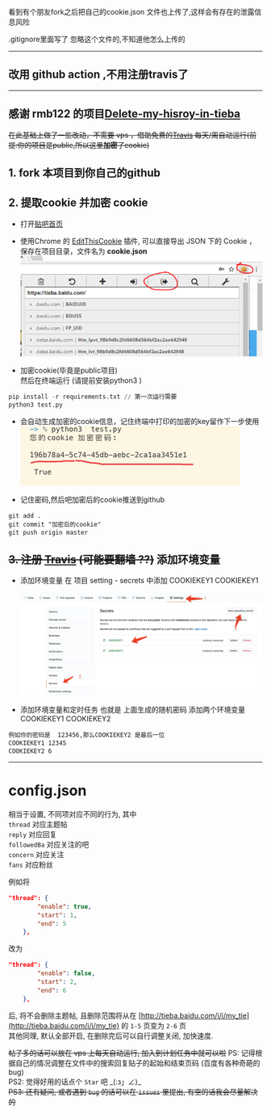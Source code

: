 
看到有个朋友fork之后把自己的cookie.json 文件也上传了,这样会有存在的泄露信息风险

.gitignore里面写了  忽略这个文件的,不知道他怎么上传的


---
## 改用 github action ,不用注册travis了
 


----

## 感谢 rmb122 的项目[Delete-my-hisroy-in-tieba][3]
~~在此基础上做了一些改动，不需要 vps ，借助免费的[Travis][1] 每天/周自动运行(前提:你的项目是public,所以这里**加密**了cookie)~~
##  1. fork 本项目到你自己的github

##  2. 提取cookie 并加密 cookie
- 打开[贴吧首页](https://tieba.baidu.com/)
- 使用Chrome 的 [EditThisCookie][2] 插件, 可以直接导出 JSON 下的 Cookie  ，保存在项目目录，文件名为 
**cookie.json** ![](./getcookie.png )

- 加密cookie(毕竟是public项目) <br>然后在终端运行 (请提前安装python3 )
``` python
pip install -r requirements.txt // 第一次运行需要
python3 test.py
```
- 会自动生成加密的cookie信息，记住终端中打印的加密的key留作下一步使用
![](./travis0.png)

-  记住密码,然后吧加密后的cookie推送到github

```
git add .
git commit "加密后的cookie"
git push origin master
```
## ~~3. 注册 [Travis][1] (可能要翻墙 ??)~~ 添加环境变量
<!-- - 直接用github账号注册就可以了.
- 然后在控制面板中 点击 "+"链接你的项目
如图 
![](./travis1.png) -->


- 添加环境变量
   在 项目 setting  - secrets 中添加  COOKIEKEY1 COOKIEKEY1

   ![](./setenv.webp)



- 添加环境变量和定时任务  也就是 上面生成的随机密码
    添加两个环境变量 COOKIEKEY1  COOKIEKEY2

```
例如你的密码是  123456,那么COOKIEKEY2 是最后一位
COOKIEKEY1 12345
COOKIEKEY2 6

```

---

 
  
# config.json

相当于设置, 不同项对应不同的行为, 其中  
`thread` 对应主题帖  
`reply` 对应回复  
`followedBa` 对应关注的吧  
`concern` 对应关注  
`fans` 对应粉丝  
  
例如将  
```json
"thread": {
        "enable": true,
        "start": 1,
        "end": 5
    },
```
改为  
```json
"thread": {
        "enable": false,
        "start": 2,
        "end": 6
    },
```
后, 将不会删除主题帖, 且删除范围将从在 [http://tieba.baidu.com/i/i/my_tie](http://tieba.baidu.com/i/i/my_tie) 的 `1-5` 页变为 `2-6` 页  
其他同理, 默认全部开启, 在删除完后可以自行调整关闭, 加快速度.  


~~帖子多的话可以放在 vps 上每天自动运行, 加入到计划任务中就可以啦~~
PS: 记得根据自己的情况调整在文件中的搜索回复贴子的起始和结束页码 (百度有各种奇葩的 bug)  
PS2: 觉得好用的话点个 `Star` 吧 \_(:з」∠)\_  
~~PS3: 还有疑问, 或者遇到 `bug` 的话可以在 `issues` 里提出, 有空的话我会尽量解决的~~

[1]: https://travis-ci.org/
[2]: https://chrome.google.com/webstore/detail/editthiscookie/fngmhnnpilhplaeedifhccceomclgfbg
[3]: https://github.com/rmb122/Delete-my-hisroy-in-tieba/blob/master/Guide.md
